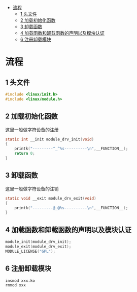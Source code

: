 
<!-- @import "[TOC]" {cmd="toc" depthFrom=1 depthTo=6 orderedList=false} -->

<!-- code_chunk_output -->

- [流程](#流程)
  - [1 头文件](#1-头文件)
  - [2 加载初始化函数](#2-加载初始化函数)
  - [3 卸载函数](#3-卸载函数)
  - [4 加载函数和卸载函数的声明以及模块认证](#4-加载函数和卸载函数的声明以及模块认证)
  - [6 注册卸载模块](#6-注册卸载模块)

<!-- /code_chunk_output -->

# 流程
## 1 头文件
```c
#include <linux/init.h>
#include <linux/module.h>
```

## 2 加载初始化函数
这里一般做字符设备的注册
```c
static int __init module_drv_init(void)
{
    printk("---------^_^%s----------\n",__FUNCTION__);
    return 0;
}
```
## 3 卸载函数
这里一般做字符设备的注销
```c
static void __exit module_drv_exit(void)
{
    printk("---------@_@%s----------\n",__FUNCTION__);
}
```
## 4 加载函数和卸载函数的声明以及模块认证
```c
module_init(module_drv_init);
module_exit(module_drv_exit);
MODULE_LICENSE("GPL");
```
## 6 注册卸载模块
```shell
insmod xxx.ko
rmmod xxx
```
